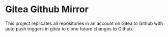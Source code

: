 # Gitea Github Mirror


This project replicates all repositories in an account on Gitea to Github with auto push triggers in gitea to clone future changes to Github.
